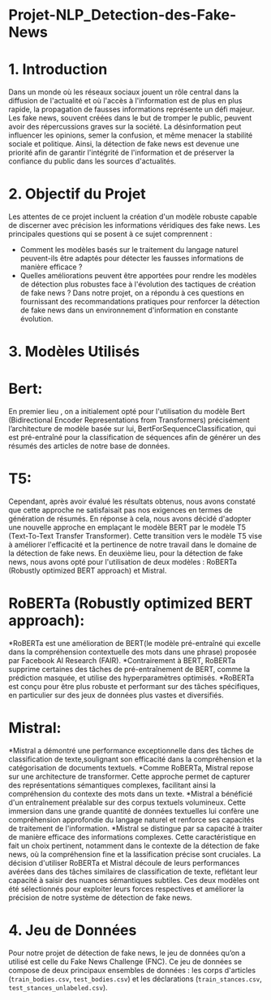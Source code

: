 # Projet-NLP_Detection-des-Fake-News

# 1. Introduction
Dans un monde où les réseaux sociaux jouent un rôle central dans la diffusion de l'actualité et où l'accès à l'information est de plus en plus rapide, la propagation de fausses informations représente un défi majeur. Les fake news, souvent créées dans le but de tromper le public, peuvent avoir des répercussions graves sur la société. La désinformation peut influencer les opinions, semer la confusion, et même menacer la stabilité sociale et politique. Ainsi, la détection de fake news est devenue une priorité afin de garantir l'intégrité de l'information et de préserver la confiance du public dans les sources d'actualités.
# 2. Objectif du Projet
Les attentes de ce projet incluent la création d'un modèle robuste capable de discerner avec précision les informations véridiques des fake news.
Les principales questions qui se posent à ce sujet comprennent :
- Comment les modèles basés sur le traitement du langage naturel peuvent-ils être adaptés pour détecter les fausses informations de manière efficace ?
- Quelles améliorations peuvent être apportées pour rendre les modèles de détection plus robustes face à l'évolution des tactiques de création de fake news ?
Dans notre projet, on a répondu à ces questions en fournissant des recommandations pratiques pour renforcer la détection de fake news dans un environnement d'information en constante évolution.

# 3. Modèles Utilisés
# Bert:
En premier lieu , on a initialement opté pour l'utilisation du modèle Bert (Bidirectional Encoder Representations from Transformers) précisément l’architecture de modèle basée sur lui, BertForSequenceClassification, qui est pré-entraîné pour la classification de séquences afin de générer un des résumés des articles de notre base de données.
# T5:
Cependant, après avoir évalué les résultats obtenus, nous avons constaté que cette approche ne satisfaisait pas nos exigences en termes de génération de résumés. En réponse à cela, nous avons décidé d'adopter une nouvelle approche en emplaçant le modèle BERT par le modèle T5 (Text-To-Text Transfer Transformer). Cette transition vers le modèle T5 vise à améliorer l'efficacité et la pertinence de notre travail dans le domaine de la détection de fake news.
En deuxième lieu, pour la détection de fake news, nous avons opté pour l'utilisation de deux modèles : RoBERTa (Robustly optimized BERT approach) et Mistral.
# RoBERTa (Robustly optimized BERT approach):
*RoBERTa est une amélioration de BERT(le modèle pré-entraîné qui excelle dans la compréhension contextuelle des mots dans une phrase) proposée par Facebook AI Research (FAIR).
*Contrairement à BERT, RoBERTa supprime certaines des tâches de pré-entraînement de BERT, comme la prédiction masquée, et utilise des hyperparamètres optimisés.
*RoBERTa est conçu pour être plus robuste et performant sur des tâches spécifiques, en particulier sur des jeux de données plus vastes et diversifiés.
# Mistral:
*Mistral a démontré une performance exceptionnelle dans des tâches de classification de texte,soulignant son efficacité dans la compréhension et la catégorisation de documents textuels.
*Comme RoBERTa, Mistral repose sur une architecture de transformer. Cette approche permet de capturer des représentations sémantiques complexes, facilitant ainsi la compréhension du contexte des mots dans un texte.
*Mistral a bénéficié d'un entraînement préalable sur des corpus textuels volumineux.
Cette immersion dans une grande quantité de données textuelles lui confère une compréhension approfondie du langage naturel et renforce ses capacités de traitement de l'information.
*Mistral se distingue par sa capacité à traiter de manière efficace des informations complexes. Cette caractéristique en fait un choix pertinent, notamment dans le contexte de la détection de fake news, où la compréhension fine et la lassification précise sont cruciales.
La décision d'utiliser RoBERTa et Mistral découle de leurs performances avérées dans des tâches similaires de classification de texte, reflétant leur capacité à saisir des nuances sémantiques subtiles. Ces deux modèles ont été sélectionnés pour exploiter leurs forces respectives et améliorer la précision de notre système de détection de fake news.
# 4. Jeu de Données
Pour notre projet de détection de fake news, le jeu de données qu’on a utilisé est celle du Fake News Challenge (FNC). Ce jeu de données se compose de deux principaux ensembles de données : les corps d'articles (`train_bodies.csv`, `test_bodies.csv`) et les déclarations (`train_stances.csv`, `test_stances_unlabeled.csv`).
